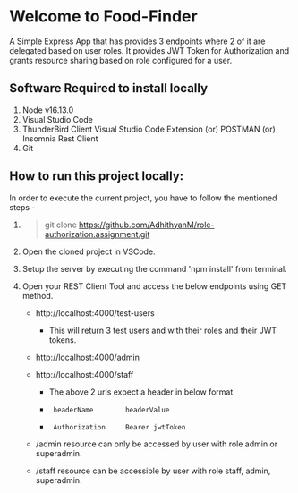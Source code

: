 # Welcome to Food-Finder

A Simple Express App that has provides 3 endpoints where 2 of it are delegated based on user roles. It provides JWT Token for Authorization and grants resource sharing based on role configured for a user.

## Software Required to install locally

1. Node v16.13.0
2. Visual Studio Code
3. ThunderBird Client Visual Studio Code Extension (or) POSTMAN (or) Insomnia Rest Client
4. Git

## How to run this project locally:

In order to execute the current project, you have to follow the mentioned steps -

1. > git clone https://github.com/AdhithyanM/role-authorization.assignment.git
2. Open the cloned project in VSCode.
3. Setup the server by executing the command 'npm install' from terminal.
4. Open your REST Client Tool and access the below endpoints using GET method.

     - http://localhost:4000/test-users
        
       - This will return 3 test users and with their roles and their JWT tokens.
        
     - http://localhost:4000/admin
     - http://localhost:4000/staff
     
       - The above 2 urls expect a header in below format
       -      headerName        headerValue
       -      Authorization     Bearer jwtToken
    
     - /admin resource can only be accessed by user with role admin or superadmin.
     - /staff resource can be accessible by user with role staff, admin, superadmin.
